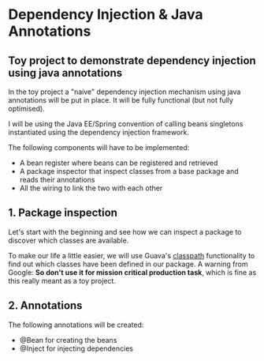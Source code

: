 # Dependency Injection & Java Annotations


## Toy project to demonstrate dependency injection using java annotations

In the toy project a "naive" dependency injection mechanism using java annotations will be put in place.
It will be fully functional (but not fully optimised).

I will be using the Java EE/Spring convention of calling beans singletons instantiated using the dependency injection framework.

The following components will have to be implemented:
* A bean register where beans can be registered and retrieved
* A package inspector that inspect classes from a base package and reads their annotations
* All the wiring to link the two with each other

## 1. Package inspection 
Let's start with the beginning and see how we can inspect a package to discover which classes are available.

To make our life a little easier, we will use Guava's [classpath](https://github.com/google/guava/wiki/ReflectionExplained#classpath) functionality to find out which classes have been defined in our package.
A warning from Google: **So don't use it for mission critical production task**, which is fine as this really meant as a toy project.

## 2. Annotations
The following annotations will be created:
* @Bean for creating the beans
* @Inject for injecting dependencies